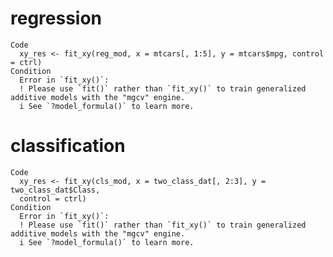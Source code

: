 # regression

    Code
      xy_res <- fit_xy(reg_mod, x = mtcars[, 1:5], y = mtcars$mpg, control = ctrl)
    Condition
      Error in `fit_xy()`:
      ! Please use `fit()` rather than `fit_xy()` to train generalized additive models with the "mgcv" engine.
      i See `?model_formula()` to learn more.

# classification

    Code
      xy_res <- fit_xy(cls_mod, x = two_class_dat[, 2:3], y = two_class_dat$Class,
      control = ctrl)
    Condition
      Error in `fit_xy()`:
      ! Please use `fit()` rather than `fit_xy()` to train generalized additive models with the "mgcv" engine.
      i See `?model_formula()` to learn more.

